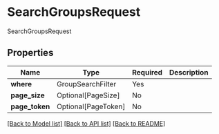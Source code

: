 # SearchGroupsRequest

SearchGroupsRequest

## Properties
| Name | Type | Required | Description |
| ------------ | ------------- | ------------- | ------------- |
**where** | GroupSearchFilter | Yes |  |
**page_size** | Optional[PageSize] | No |  |
**page_token** | Optional[PageToken] | No |  |


[[Back to Model list]](../../../README.md#models-v2-link) [[Back to API list]](../../../README.md#apis-v2-link) [[Back to README]](../../../README.md)
